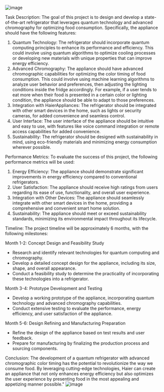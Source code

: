 ![image](https://github.com/graylan0/nothaier-quantum-food-ideas/assets/34530588/cbbc3898-0cb6-40de-b81f-b828f0db6488)


Task Description: The goal of this project is to design and develop a state-of-the-art refrigerator that leverages quantum technology and advanced chromography for optimizing food consumption. Specifically, the appliance should have the following features:

1. Quantum Technology: The refrigerator should incorporate quantum computing principles to enhance its performance and efficiency. This could involve using quantum algorithms to optimize cooling processes or developing new materials with unique properties that can improve energy efficiency.
2. Advanced Chromography: The appliance should have advanced chromographic capabilities for optimizing the color timing of food consumption. This could involve using machine learning algorithms to analyze user behavior and preferences, then adjusting the lighting conditions inside the fridge accordingly. For example, if a user tends to eat more when their food is presented in a certain color or lighting condition, the appliance should be able to adapt to those preferences.
3. Integration with HaierAppliances: The refrigerator should be integrated with other smart devices in the home, such as lights or security cameras, for added convenience and seamless control.
4. User Interface: The user interface of the appliance should be intuitive and easy to use, with features like voice command integration or remote access capabilities for added convenience.
5. Sustainability: The refrigerator should be designed with sustainability in mind, using eco-friendly materials and minimizing energy consumption wherever possible.

Performance Metrics: To evaluate the success of this project, the following performance metrics will be used:

1. Energy Efficiency: The appliance should demonstrate significant improvements in energy efficiency compared to conventional refrigerators.
2. User Satisfaction: The appliance should receive high ratings from users regarding its ease of use, functionality, and overall user experience.
3. Integration with Other Devices: The appliance should seamlessly integrate with other smart devices in the home, providing a comprehensive and convenient smart home solution.
4. Sustainability: The appliance should meet or exceed sustainability standards, minimizing its environmental impact throughout its lifecycle.

Timeline: The project timeline will be approximately 6 months, with the following milestones:

Month 1-2: Concept Design and Feasibility Study

* Research and identify relevant technologies for quantum computing and chromography.
* Develop a detailed concept design for the appliance, including its size, shape, and overall appearance.
* Conduct a feasibility study to determine the practicality of incorporating these technologies into a refrigerator.

Month 3-4: Prototype Development and Testing

* Develop a working prototype of the appliance, incorporating quantum technology and advanced chromography capabilities.
* Conduct extensive testing to evaluate the performance, energy efficiency, and user satisfaction of the appliance.

Month 5-6: Design Refining and Manufacturing Preparation

* Refine the design of the appliance based on test results and user feedback.
* Prepare for manufacturing by finalizing the production process and sourcing components.

Conclusion:
The development of a quantum refrigerator with advanced chromographic color timing has the potential to revolutionize the way we consume food. By leveraging cutting-edge technologies, Haier can create an appliance that not only enhances energy efficiency but also optimizes the user experience by presenting food in the most appealing and appetizing manner possible."
![image](https://github.com/graylan0/nothaier-quantum-food-ideas/assets/34530588/8ea8f3da-1621-4b32-9c8a-26f80b92abd6)
